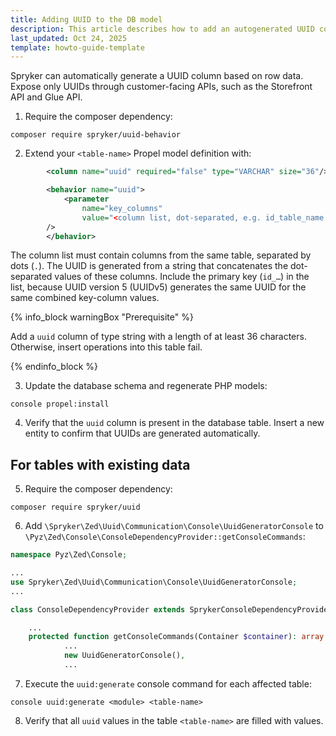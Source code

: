 ```yaml
---
title: Adding UUID to the DB model
description: This article describes how to add an autogenerated UUID column to the database model.
last_updated: Oct 24, 2025
template: howto-guide-template
---
```


Spryker can automatically generate a UUID column based on row data.
Expose only UUIDs through customer-facing APIs, such as the Storefront API and Glue API.

1. Require the composer dependency:

```shell
composer require spryker/uuid-behavior
```

2. Extend your `<table-name>` Propel model definition with:

```xml
        <column name="uuid" required="false" type="VARCHAR" size="36"/>

        <behavior name="uuid">
            <parameter
                name="key_columns"
                value="<column list, dot-separated, e.g. id_table_name.some_column.>"
        />
        </behavior>
```

The column list must contain columns from the same table, separated by dots (`.`).
The UUID is generated from a string that concatenates the dot-separated values of these columns.
Include the primary key (`id_…`) in the list, because UUID version 5 (UUIDv5) generates the same UUID for the same combined key-column values.

{% info_block warningBox "Prerequisite" %}

Add a `uuid` column of type string with a length of at least 36 characters.
Otherwise, insert operations into this table fail.

{% endinfo_block %}

3. Update the database schema and regenerate PHP models:

```shell
console propel:install
```

4. Verify that the `uuid` column is present in the database table.
Insert a new entity to confirm that UUIDs are generated automatically.

## For tables with existing data

5. Require the composer dependency:

```shell
composer require spryker/uuid
```

6. Add `\Spryker\Zed\Uuid\Communication\Console\UuidGeneratorConsole` to `\Pyz\Zed\Console\ConsoleDependencyProvider::getConsoleCommands`:

```php
namespace Pyz\Zed\Console;

...
use Spryker\Zed\Uuid\Communication\Console\UuidGeneratorConsole;
...

class ConsoleDependencyProvider extends SprykerConsoleDependencyProvider

    ...
    protected function getConsoleCommands(Container $container): array
            ...
            new UuidGeneratorConsole(),
            ...

```

7. Execute the `uuid:generate` console command for each affected table:

```shell
console uuid:generate <module> <table-name> 
```

8. Verify that all `uuid` values in the table `<table-name>` are filled with values.
